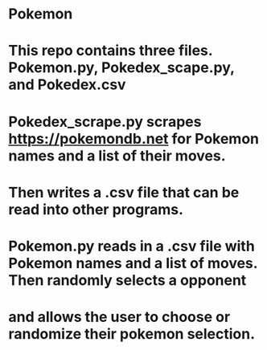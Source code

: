 # Pokemon
#
# This repo contains three files. Pokemon.py, Pokedex_scape.py, and Pokedex.csv
# Pokedex_scrape.py scrapes https://pokemondb.net for Pokemon names and a list of their moves.
# Then writes a .csv file that can be read into other programs.
# Pokemon.py reads in a .csv file with Pokemon names and a list of moves. Then randomly selects a opponent
# and allows the user to choose or randomize their pokemon selection. Then the Pokemon have a text-based battle.
# Both of these programs are highly adaptable to write and read different .csv files.
